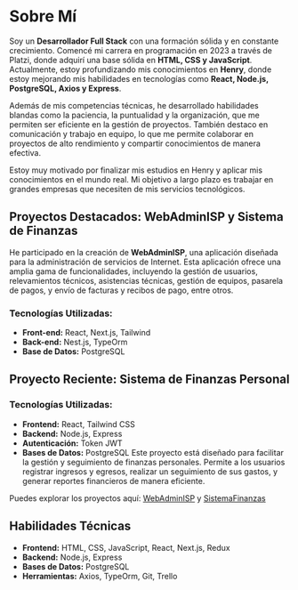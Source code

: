 # Sobre Mí

Soy un **Desarrollador Full Stack** con una formación sólida y en constante crecimiento. Comencé mi carrera en programación en 2023 a través de Platzi, donde adquirí una base sólida en **HTML, CSS y JavaScript**. Actualmente, estoy profundizando mis conocimientos en **Henry**, donde estoy mejorando mis habilidades en tecnologías como **React, Node.js, PostgreSQL, Axios y Express**.

Además de mis competencias técnicas, he desarrollado habilidades blandas como la paciencia, la puntualidad y la organización, que me permiten ser eficiente en la gestión de proyectos. También destaco en comunicación y trabajo en equipo, lo que me permite colaborar en proyectos de alto rendimiento y compartir conocimientos de manera efectiva.

Estoy muy motivado por finalizar mis estudios en Henry y aplicar mis conocimientos en el mundo real. Mi objetivo a largo plazo es trabajar en grandes empresas que necesiten de mis servicios tecnológicos.

## Proyectos Destacados: WebAdminISP y Sistema de Finanzas

He participado en la creación de **WebAdminISP**, una aplicación diseñada para la administración de servicios de Internet. Esta aplicación ofrece una amplia gama de funcionalidades, incluyendo la gestión de usuarios, relevamientos técnicos, asistencias técnicas, gestión de equipos, pasarela de pagos, y envío de facturas y recibos de pago, entre otros.

### Tecnologías Utilizadas:
- **Front-end:** React, Next.js, Tailwind
- **Back-end:** Nest.js, TypeOrm
- **Base de Datos:** PostgreSQL

## Proyecto Reciente: Sistema de Finanzas Personal

### Tecnologías Utilizadas:
- **Frontend:** React, Tailwind CSS
- **Backend:** Node.js, Express
- **Autenticación:** Token JWT
- **Bases de Datos:** PostgreSQL
Este proyecto está diseñado para facilitar la gestión y seguimiento de finanzas personales. Permite a los usuarios registrar ingresos y egresos, realizar un seguimiento de sus gastos, y generar reportes financieros de manera eficiente.

Puedes explorar los proyectos aquí: [WebAdminISP](https://github.com/WebAdminISP) y [SistemaFinanzas](https://github.com/joapulga/Proyecto-Final-Henry)

## Habilidades Técnicas
- **Frontend:** HTML, CSS, JavaScript, React, Next.js, Redux
- **Backend:** Node.js, Express
- **Bases de Datos:** PostgreSQL
- **Herramientas:** Axios, TypeOrm, Git, Trello

